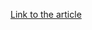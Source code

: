 [Link to the article](https://thehackernews.com/2025/07/ai-driven-trends-in-endpoint-security.html)
